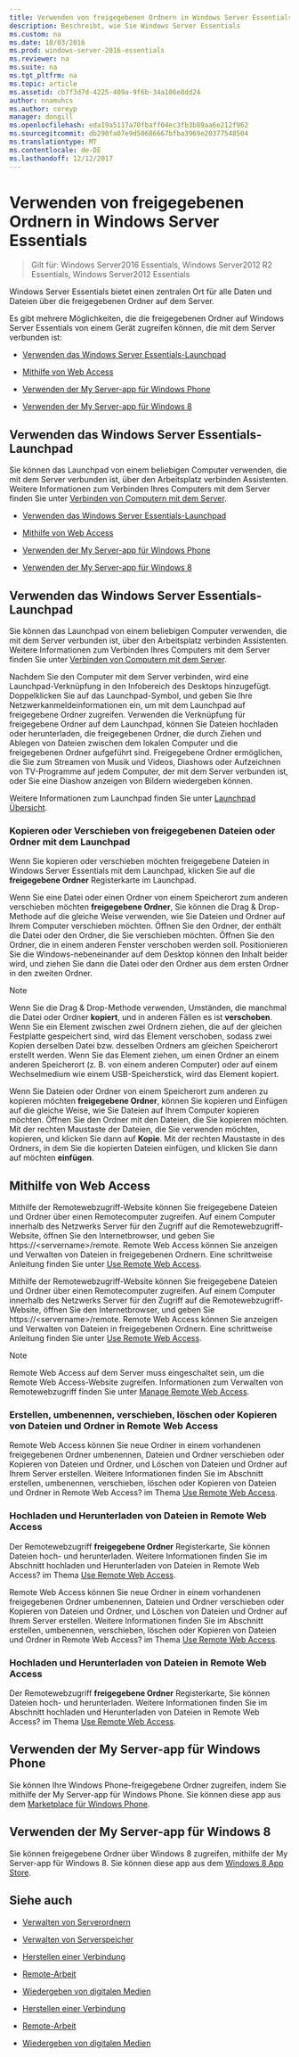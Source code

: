 ```yaml
---
title: Verwenden von freigegebenen Ordnern in Windows Server Essentials
description: Beschreibt, wie Sie Windows Server Essentials
ms.custom: na
ms.date: 10/03/2016
ms.prod: windows-server-2016-essentials
ms.reviewer: na
ms.suite: na
ms.tgt_pltfrm: na
ms.topic: article
ms.assetid: cb7f3d7d-4225-409a-9f6b-34a106e8dd24
author: nnamuhcs
ms.author: coreyp
manager: dongill
ms.openlocfilehash: eda19a5117a70fbaff04ec3fb3b89aa6e212f962
ms.sourcegitcommit: db290fa07e9d50686667bfba3969e20377548504
ms.translationtype: MT
ms.contentlocale: de-DE
ms.lasthandoff: 12/12/2017
---
```

# <a name="use-shared-folders-in-windows-server-essentials"></a>Verwenden von freigegebenen Ordnern in Windows Server Essentials

>Gilt für: Windows Server2016 Essentials, Windows Server2012 R2 Essentials, Windows Server2012 Essentials
  
 Windows Server Essentials bietet einen zentralen Ort für alle Daten und Dateien über die freigegebenen Ordner auf dem Server.  
  
 Es gibt mehrere Möglichkeiten, die die freigegebenen Ordner auf Windows Server Essentials von einem Gerät zugreifen können, die mit dem Server verbunden ist:  
  

-   [Verwenden das Windows Server Essentials-Launchpad](Use-Shared-Folders-in-Windows-Server-Essentials.md#BKMK_UsingLaunchpad)  
  
-   [Mithilfe von Web Access](Use-Shared-Folders-in-Windows-Server-Essentials.md#BKMK_UsingRWA)  
  
-   [Verwenden der My Server-app für Windows Phone](Use-Shared-Folders-in-Windows-Server-Essentials.md#BKMK_Phone)  
  
-   [Verwenden der My Server-app für Windows 8](Use-Shared-Folders-in-Windows-Server-Essentials.md#BKMK_App)  
  
##  <a name="BKMK_UsingLaunchpad"></a>Verwenden das Windows Server Essentials-Launchpad  
 Sie können das Launchpad von einem beliebigen Computer verwenden, die mit dem Server verbunden ist, über den Arbeitsplatz verbinden Assistenten. Weitere Informationen zum Verbinden Ihres Computers mit dem Server finden Sie unter [Verbinden von Computern mit dem Server](Get-Connected-in-Windows-Server-Essentials.md#BKMK_9).  

-   [Verwenden das Windows Server Essentials-Launchpad](../use/Use-Shared-Folders-in-Windows-Server-Essentials.md#BKMK_UsingLaunchpad)  
  
-   [Mithilfe von Web Access](../use/Use-Shared-Folders-in-Windows-Server-Essentials.md#BKMK_UsingRWA)  
  
-   [Verwenden der My Server-app für Windows Phone](../use/Use-Shared-Folders-in-Windows-Server-Essentials.md#BKMK_Phone)  
  
-   [Verwenden der My Server-app für Windows 8](../use/Use-Shared-Folders-in-Windows-Server-Essentials.md#BKMK_App)  
  
##  <a name="BKMK_UsingLaunchpad"></a>Verwenden das Windows Server Essentials-Launchpad  
 Sie können das Launchpad von einem beliebigen Computer verwenden, die mit dem Server verbunden ist, über den Arbeitsplatz verbinden Assistenten. Weitere Informationen zum Verbinden Ihres Computers mit dem Server finden Sie unter [Verbinden von Computern mit dem Server](../use/Get-Connected-in-Windows-Server-Essentials.md#BKMK_9).  

  
 Nachdem Sie den Computer mit dem Server verbinden, wird eine Launchpad-Verknüpfung in den Infobereich des Desktops hinzugefügt. Doppelklicken Sie auf das Launchpad-Symbol, und geben Sie Ihre Netzwerkanmeldeinformationen ein, um mit dem Launchpad auf freigegebene Ordner zugreifen. Verwenden die Verknüpfung für freigegebene Ordner auf dem Launchpad, können Sie Dateien hochladen oder herunterladen, die freigegebenen Ordner, die durch Ziehen und Ablegen von Dateien zwischen dem lokalen Computer und die freigegebenen Ordner aufgeführt sind. Freigegebene Ordner ermöglichen, die Sie zum Streamen von Musik und Videos, Diashows oder Aufzeichnen von TV-Programme auf jedem Computer, der mit dem Server verbunden ist, oder Sie eine Diashow anzeigen von Bildern wiedergeben können.  
  
 Weitere Informationen zum Launchpad finden Sie unter [Launchpad Übersicht](../manage/Overview-of-the-Launchpad-in-Windows-Server-Essentials.md).  
  
###  <a name="BKMK_Launchpad"></a>Kopieren oder Verschieben von freigegebenen Dateien oder Ordner mit dem Launchpad  
 Wenn Sie kopieren oder verschieben möchten freigegebene Dateien in Windows Server Essentials mit dem Launchpad, klicken Sie auf die **freigegebene Ordner** Registerkarte im Launchpad.  
  
 Wenn Sie eine Datei oder einen Ordner von einem Speicherort zum anderen verschieben möchten **freigegebene Ordner**, Sie können die Drag & Drop-Methode auf die gleiche Weise verwenden, wie Sie Dateien und Ordner auf Ihrem Computer verschieben möchten. Öffnen Sie den Ordner, der enthält die Datei oder den Ordner, die Sie verschieben möchten. Öffnen Sie den Ordner, die in einem anderen Fenster verschoben werden soll. Positionieren Sie die Windows-nebeneinander auf dem Desktop können den Inhalt beider wird, und ziehen Sie dann die Datei oder den Ordner aus dem ersten Ordner in den zweiten Ordner.  
  
> [!NOTE]
>  Wenn Sie die Drag & Drop-Methode verwenden, Umständen, die manchmal die Datei oder Ordner **kopiert**, und in anderen Fällen es ist **verschoben**. Wenn Sie ein Element zwischen zwei Ordnern ziehen, die auf der gleichen Festplatte gespeichert sind, wird das Element verschoben, sodass zwei Kopien derselben Datei bzw. desselben Ordners am gleichen Speicherort erstellt werden. Wenn Sie das Element ziehen, um einen Ordner an einem anderen Speicherort (z. B. von einem anderen Computer) oder auf einem Wechselmedium wie einem USB-Speicherstick, wird das Element kopiert.  
  
 Wenn Sie Dateien oder Ordner von einem Speicherort zum anderen zu kopieren möchten **freigegebene Ordner**, können Sie kopieren und Einfügen auf die gleiche Weise, wie Sie Dateien auf Ihrem Computer kopieren möchten. Öffnen Sie den Ordner mit den Dateien, die Sie kopieren möchten. Mit der rechten Maustaste der Dateien, die Sie verwenden möchten, kopieren, und klicken Sie dann auf **Kopie**. Mit der rechten Maustaste in des Ordners, in dem Sie die kopierten Dateien einfügen, und klicken Sie dann auf möchten **einfügen**.  
  
##  <a name="BKMK_UsingRWA"></a>Mithilfe von Web Access  

 Mithilfe der Remotewebzugriff-Website können Sie freigegebene Dateien und Ordner über einen Remotecomputer zugreifen. Auf einem Computer innerhalb des Netzwerks Server für den Zugriff auf die Remotewebzugriff-Website, öffnen Sie den Internetbrowser, und geben Sie https://<servername\>/remote. Remote Web Access können Sie anzeigen und Verwalten von Dateien in freigegebenen Ordnern. Eine schrittweise Anleitung finden Sie unter [Use Remote Web Access](Use-Remote-Web-Access-in-Windows-Server-Essentials.md).  

 Mithilfe der Remotewebzugriff-Website können Sie freigegebene Dateien und Ordner über einen Remotecomputer zugreifen. Auf einem Computer innerhalb des Netzwerks Server für den Zugriff auf die Remotewebzugriff-Website, öffnen Sie den Internetbrowser, und geben Sie https://<servername\>/remote. Remote Web Access können Sie anzeigen und Verwalten von Dateien in freigegebenen Ordnern. Eine schrittweise Anleitung finden Sie unter [Use Remote Web Access](../use/Use-Remote-Web-Access-in-Windows-Server-Essentials.md).  

  
> [!NOTE]
>  Remote Web Access auf dem Server muss eingeschaltet sein, um die Remote Web Access-Website zugreifen. Informationen zum Verwalten von Remotewebzugriff finden Sie unter [Manage Remote Web Access](../manage/Manage-Remote-Web-Access-in-Windows-Server-Essentials.md).  
  
###  <a name="BKMK_2"></a>Erstellen, umbenennen, verschieben, löschen oder Kopieren von Dateien und Ordner in Remote Web Access  

 Remote Web Access können Sie neue Ordner in einem vorhandenen freigegebenen Ordner umbenennen, Dateien und Ordner verschieben oder Kopieren von Dateien und Ordner, und Löschen von Dateien und Ordner auf Ihrem Server erstellen. Weitere Informationen finden Sie im Abschnitt erstellen, umbenennen, verschieben, löschen oder Kopieren von Dateien und Ordner in Remote Web Access? im Thema [Use Remote Web Access](Use-Remote-Web-Access-in-Windows-Server-Essentials.md).  
  
###  <a name="BKMK_3"></a>Hochladen und Herunterladen von Dateien in Remote Web Access  
 Der Remotewebzugriff **freigegebene Ordner** Registerkarte, Sie können Dateien hoch- und herunterladen. Weitere Informationen finden Sie im Abschnitt hochladen und Herunterladen von Dateien in Remote Web Access? im Thema [Use Remote Web Access](Use-Remote-Web-Access-in-Windows-Server-Essentials.md).  

 Remote Web Access können Sie neue Ordner in einem vorhandenen freigegebenen Ordner umbenennen, Dateien und Ordner verschieben oder Kopieren von Dateien und Ordner, und Löschen von Dateien und Ordner auf Ihrem Server erstellen. Weitere Informationen finden Sie im Abschnitt erstellen, umbenennen, verschieben, löschen oder Kopieren von Dateien und Ordner in Remote Web Access? im Thema [Use Remote Web Access](../use/Use-Remote-Web-Access-in-Windows-Server-Essentials.md).  
  
###  <a name="BKMK_3"></a>Hochladen und Herunterladen von Dateien in Remote Web Access  
 Der Remotewebzugriff **freigegebene Ordner** Registerkarte, Sie können Dateien hoch- und herunterladen. Weitere Informationen finden Sie im Abschnitt hochladen und Herunterladen von Dateien in Remote Web Access? im Thema [Use Remote Web Access](../use/Use-Remote-Web-Access-in-Windows-Server-Essentials.md).  

  
##  <a name="BKMK_Phone"></a>Verwenden der My Server-app für Windows Phone  
 Sie können Ihre Windows Phone-freigegebene Ordner zugreifen, indem Sie mithilfe der My Server-app für Windows Phone. Sie können diese app aus dem [Marketplace für Windows Phone](http://www.windowsphone.com/apps/6c2f98d5-6fcf-4e1d-b8b1-cde62ea1a94a).  
  
##  <a name="BKMK_App"></a>Verwenden der My Server-app für Windows 8  
 Sie können freigegebene Ordner über Windows 8 zugreifen, mithilfe der My Server-app für Windows 8. Sie können diese app aus dem [Windows 8 App Store](https://windows.microsoft.com/windows-8/apps).  
  
## <a name="see-also"></a>Siehe auch  
  
-   [Verwalten von Serverordnern](../manage/Manage-Server-Folders-in-Windows-Server-Essentials.md)  
  
-   [Verwalten von Serverspeicher](../manage/Manage-Server-Storage-in-Windows-Server-Essentials.md)  
  

-   [Herstellen einer Verbindung](Get-Connected-in-Windows-Server-Essentials.md)  
  
-   [Remote-Arbeit](Work-Remotely-in-Windows-Server-Essentials.md)  
  
-   [Wiedergeben von digitalen Medien](Play-Digital-Media-in-Windows-Server-Essentials.md)

-   [Herstellen einer Verbindung](../use/Get-Connected-in-Windows-Server-Essentials.md)  
  
-   [Remote-Arbeit](../use/Work-Remotely-in-Windows-Server-Essentials.md)  
  
-   [Wiedergeben von digitalen Medien](../use/Play-Digital-Media-in-Windows-Server-Essentials.md)

